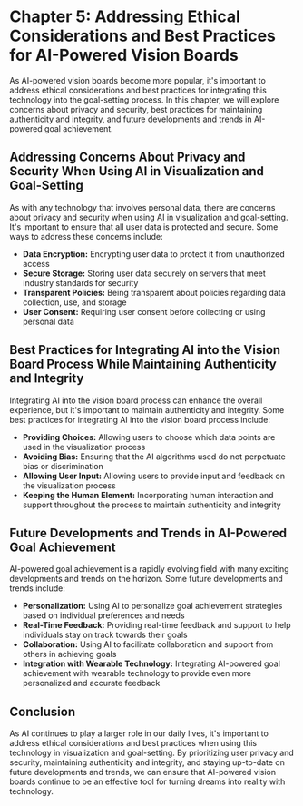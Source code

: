 Chapter 5: Addressing Ethical Considerations and Best Practices for AI-Powered Vision Boards
============================================================================================

As AI-powered vision boards become more popular, it's important to address ethical considerations and best practices for integrating this technology into the goal-setting process. In this chapter, we will explore concerns about privacy and security, best practices for maintaining authenticity and integrity, and future developments and trends in AI-powered goal achievement.

Addressing Concerns About Privacy and Security When Using AI in Visualization and Goal-Setting
----------------------------------------------------------------------------------------------

As with any technology that involves personal data, there are concerns about privacy and security when using AI in visualization and goal-setting. It's important to ensure that all user data is protected and secure. Some ways to address these concerns include:

* **Data Encryption:** Encrypting user data to protect it from unauthorized access
* **Secure Storage:** Storing user data securely on servers that meet industry standards for security
* **Transparent Policies:** Being transparent about policies regarding data collection, use, and storage
* **User Consent:** Requiring user consent before collecting or using personal data

Best Practices for Integrating AI into the Vision Board Process While Maintaining Authenticity and Integrity
------------------------------------------------------------------------------------------------------------

Integrating AI into the vision board process can enhance the overall experience, but it's important to maintain authenticity and integrity. Some best practices for integrating AI into the vision board process include:

* **Providing Choices:** Allowing users to choose which data points are used in the visualization process
* **Avoiding Bias:** Ensuring that the AI algorithms used do not perpetuate bias or discrimination
* **Allowing User Input:** Allowing users to provide input and feedback on the visualization process
* **Keeping the Human Element:** Incorporating human interaction and support throughout the process to maintain authenticity and integrity

Future Developments and Trends in AI-Powered Goal Achievement
-------------------------------------------------------------

AI-powered goal achievement is a rapidly evolving field with many exciting developments and trends on the horizon. Some future developments and trends include:

* **Personalization:** Using AI to personalize goal achievement strategies based on individual preferences and needs
* **Real-Time Feedback:** Providing real-time feedback and support to help individuals stay on track towards their goals
* **Collaboration:** Using AI to facilitate collaboration and support from others in achieving goals
* **Integration with Wearable Technology:** Integrating AI-powered goal achievement with wearable technology to provide even more personalized and accurate feedback

Conclusion
----------

As AI continues to play a larger role in our daily lives, it's important to address ethical considerations and best practices when using this technology in visualization and goal-setting. By prioritizing user privacy and security, maintaining authenticity and integrity, and staying up-to-date on future developments and trends, we can ensure that AI-powered vision boards continue to be an effective tool for turning dreams into reality with technology.

